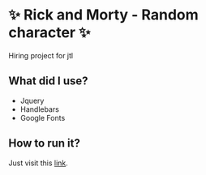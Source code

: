 # ✨ Rick and Morty - Random character ✨
Hiring project for jtl

## What did I use?
* Jquery
* Handlebars
* Google Fonts

## How to run it?
Just visit this [link](https://adamprchal.github.io/RickAndMortyRandomChar/).
